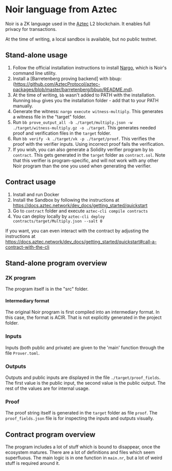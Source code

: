 # Noir language from Aztec

Noir is a ZK language used in the [Aztec](https://aztec.network/) L2 blockchain. It enables full privacy for transactions.

At the time of writing, a local sandbox is available, but no public testnet.

## Stand-alone usage

1. Follow the official installation instructions to install [Nargo](https://noir-lang.org/docs/getting_started/installation/), which is Noir's command line utility.
1. Install a [Barretenberg proving backend] with bbup: (https://github.com/AztecProtocol/aztec-packages/blob/master/barretenberg/bbup/README.md).
1. At the time of writing, `bb` wasn't added to PATH with the installation. Running `bbup` gives you the installation folder - add that to your PATH manually.
1. Generate the witness: `nargo execute witness-multiply`. This generates a witness file in the "target" folder.
1. Run `bb prove_output_all -b ./target/multiply.json -w ./target/witness-multiply.gz -o ./target`. This generates needed proof and verification files in the `target` folder.
1. Run `bb verify -k ./target/vk -p ./target/proof`. This verifies the proof with the verifier inputs. Using incorrect proof fails the verification.
1. If you wish, you can also generate a Solidity verifier program by `bb contract`. This gets generated in the `target` folder as `contract.sol`. Note that this verifier is program-specific, and will not work with any other Noir program than the one you used when generating the verifier.

## Contract usage

1. Install and run Docker
1. Install the Sandbox by following the instructions at https://docs.aztec.network/dev_docs/getting_started/quickstart
1. Go to `contract` folder and execute `aztec-cli compile contracts`
1. You can deploy locally by `aztec-cli deploy contracts/target/Multiply.json --salt 0`

If you want, you can even interact with the contract by adjusting the instructions at https://docs.aztec.network/dev_docs/getting_started/quickstart#call-a-contract-with-the-cli

## Stand-alone program overview

### ZK program

The program itself is in the "src" folder.

#### Intermediary format

The original Noir program is first compiled into an intermediary format. In this case, the format is ACIR. That is not explicitly generated in the project folder.

### Inputs

Inputs (both public and private) are given to the 'main' function through the file `Prover.toml`.

### Outputs

Outputs and public inputs are displayed in the file `./target/proof_fields`. The first value is the public input, the second value is the public output. The rest of the values are for internal usage.

### Proof

The proof string itself is generated in the `target` folder as file `proof`. The `proof_fields.json` file is for inspecting the inputs and outputs visually.

## Contract program overview

The program includes a lot of stuff which is bound to disappear, once the ecosystem matures. There are a lot of definitions and files which seem superfluous. The main logic is in one function in `main.nr`, but a lot of weird stuff is required around it.
